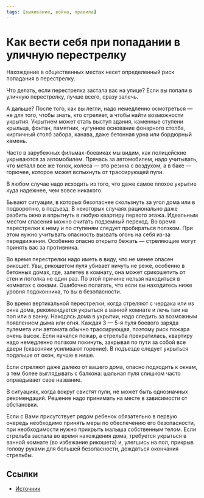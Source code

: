 ```yaml
---
tags: [выживание, война, правила]
---
```

# Как вести себя при попадании в уличную перестрелку

Нахождение в общественных местах несет определенный риск попадания в перестрелку.

Что делать, если перестрелка застала вас на улице? Если вы попали в уличную перестрелку, лучше всего, сразу залечь.

А дальше? После того, как вы легли, надо немедленно осмотреться — не для того, чтобы знать, кто стреляет, а чтобы найти возможности укрытия. Укрытием может стать выступ здания, каменные ступени крыльца, фонтан, памятник, чугунное основание фонарного столба, кирпичный столб забора, канава, даже бетонная урна или бордюрный камень.

Часто в зарубежных фильмах-боевиках мы видим, как полицейские укрываются за автомобилем. Прячась за автомобилем, надо учитывать, что металл все же тонок, колеса — это резина с воздухом, а в баке — горючее, которое может вспыхнуть от трассирующей пули.

В любом случае надо исходить из того, что даже самое плохое укрытие куда надежнее, чем вовсе никакого.

Бывают ситуации, в которых безопаснее скользнуть за угол дома или в подворотню, в подъезд. В некоторых случаях рационально даже разбить окно и впрыгнуть в любую квартиру первого этажа. Идеальным местом спасения можно считать подземный переход. Во время перестрелки к нему и по ступеням следует пробираться ползком. При этом нужно учитывать опасность вызвать огонь на себя из-за передвижения. Особенно опасно открыто бежать — стреляющие могут принять вас за противника.

Во время перестрелки надо иметь в виду, что не менее опасен рикошет. Увы, рикошетом пуля убивает ничуть не реже, особенно в бетонных домах, где, залетев в комнату, она может срикошетить от стен и потолка не один раз. По этой причине нельзя находиться в комнатах с окнами. Ошибочно полагать, что если вы находитесь ниже уровня подоконника, то вы в безопасности.

Во время вертикальной перестрелки, когда стреляют с чердака или из окна дома, рекомендуется укрыться в ванной комнате и лечь там на пол или в ванну. Находясь дома в укрытии, надо следить за возможным появлением дыма или огня. Каждая 3 — 5-я пуля боевого заряда пулемета или автомата обычно трассирующая, поэтому риск пожара очень высок. Если начался пожар, а стрельба прекратилась, квартиру надо немедленно ползком покинуть, закрывая по пути за собой все двери (сквозняки усиливают горение). В подъезде следует укрыться подальше от окон, лучше в нише.

Если стреляют даже далеко от вашего дома, опасно подходить к окнам, а тем более выглядывать с балкона: шальная пуля слишком часто оправдывает свое название.

В ситуациях, когда вокруг свистят пули, не может быть однозначных рекомендаций. Решение надо принимать на месте в зависимости от обстановки.

Если с Вами присутствует рядом ребенок обязательно в первую очередь необходимо принять меры по обеспечению его безопасности, при необходимости нужно прикрыть малыша собственным телом. Если стрельба застала во время нахождения дома, требуется укрыться в ванной комнате (во избежание рикошета) и, улегшись на пол, прикрыв голову руками для большей безопасности, дождаться окончания стрельбы.

## Ссылки

* [Источник](https://www.bstu.ru/about/important/antiterror/info/info6)
